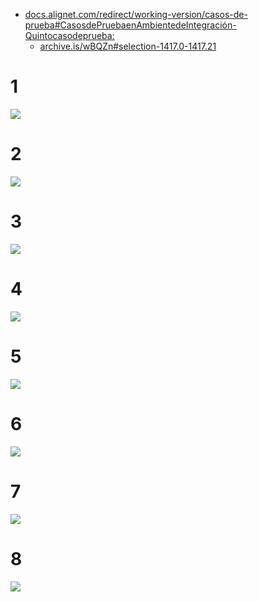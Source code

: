 - [docs.alignet.com/redirect/working-version/casos-de-prueba#CasosdePruebaenAmbientedeIntegración-Quintocasodeprueba:](https://docs.alignet.com/redirect/working-version/casos-de-prueba#CasosdePruebaenAmbientedeIntegración-Quintocasodeprueba:)
  - [archive.is/wBQZn#selection-1417.0-1417.21](https://archive.is/wBQZn#1417.0-1417.21)

# 1
![](i/1.png) 
# 2
![](i/2.png)  
# 3
![](i/3.png)  
# 4
![](i/4.png)
# 5
![](i/5.png)
# 6
![](i/6.png)
# 7
![](i/7.png)
# 8
![](i/8.png)